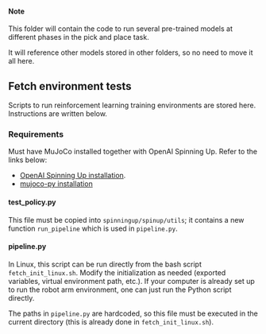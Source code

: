 #### Note

This folder will contain the code to run several pre-trained models at different phases in the pick and place task.

It will reference other models stored in other folders, so no need to move it all here.

## Fetch environment tests

Scripts to run reinforcement learning training environments are stored here.
Instructions are written below.

### Requirements

Must have MuJoCo installed together with OpenAI Spinning Up. Refer to the links below:

- [OpenAI Spinning Up installation](https://spinningup.openai.com/en/latest/user/installation.html).
- [mujoco-py installation](https://github.com/openai/mujoco-py)

#### test_policy.py

This file must be copied into `spinningup/spinup/utils`; it contains a new function
`run_pipeline` which is used in `pipeline.py`.

#### pipeline.py

In Linux, this script can be run directly from the bash script `fetch_init_linux.sh`.
Modify the initialization as needed (exported variables, virtual environment path,
etc.). If your computer is already set up to run the robot arm environment, one can
just run the Python script directly.

The paths in `pipeline.py` are hardcoded, so this file must be executed in the current
directory (this is already done in `fetch_init_linux.sh`).
